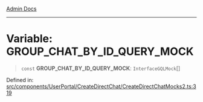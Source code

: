 [Admin Docs](/)

***

# Variable: GROUP\_CHAT\_BY\_ID\_QUERY\_MOCK

> `const` **GROUP\_CHAT\_BY\_ID\_QUERY\_MOCK**: `InterfaceGQLMock`[]

Defined in: [src/components/UserPortal/CreateDirectChat/CreateDirectChatMocks2.ts:319](https://github.com/PalisadoesFoundation/talawa-admin/blob/main/src/components/UserPortal/CreateDirectChat/CreateDirectChatMocks2.ts#L319)
